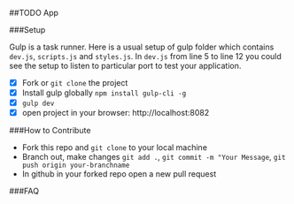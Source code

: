 ##TODO App

###Setup

Gulp is a task runner. Here is a usual setup of gulp folder which contains `dev.js`, `scripts.js` and `styles.js`. In `dev.js` from line 5 to line 12 you could see the setup to listen to particular port to test your application.

- [x] Fork or `git clone` the project
- [x] Install gulp globally `npm install gulp-cli -g`
- [x] `gulp dev`
- [x] open project in your browser: http://localhost:8082

###How to Contribute

- Fork this repo and `git clone` to your local machine
- Branch out, make changes `git add .`, `git commit -m "Your Message`, `git push origin your-branchname`
- In github in your forked repo open a new pull request 

###FAQ
